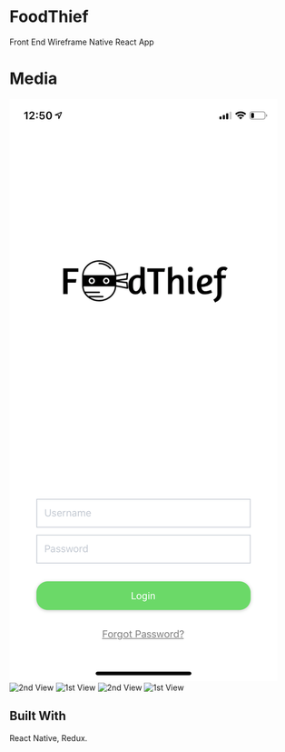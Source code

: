 # FoodThief
Front End Wireframe Native React App

# Media

![1st View](https://github.com/Jac0xb/FoodThief/blob/master/docs/pic_1.JPG?raw=true)
![2nd View](https://github.com/Jac0xb/FoodThief/blob/master/docs/pic_2.png?raw=true)
![1st View](https://github.com/Jac0xb/FoodThief/blob/master/docs/pic_3.png?raw=true)
![2nd View](https://github.com/Jac0xb/FoodThief/blob/master/docs/pic_4.png?raw=true)
![1st View](https://github.com/Jac0xb/FoodThief/blob/master/docs/pic_5.png?raw=true)

## Built With

React Native, Redux.
